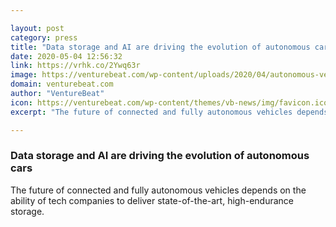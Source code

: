 ```yaml
---

layout: post
category: press
title: "Data storage and AI are driving the evolution of autonomous cars"
date: 2020-05-04 12:56:32
link: https://vrhk.co/2Ywq63r
image: https://venturebeat.com/wp-content/uploads/2020/04/autonomous-vehicles.GettyImages-1148108337.jpg?w=1200&strip=all
domain: venturebeat.com
author: "VentureBeat"
icon: https://venturebeat.com/wp-content/themes/vb-news/img/favicon.ico
excerpt: "The future of connected and fully autonomous vehicles depends on the ability of tech companies to deliver state-of-the-art, high-endurance storage."

---
```


### Data storage and AI are driving the evolution of autonomous cars

The future of connected and fully autonomous vehicles depends on the ability of tech companies to deliver state-of-the-art, high-endurance storage.